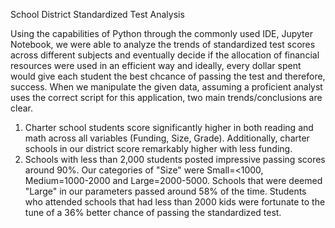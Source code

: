 School District Standardized Test Analysis 


Using the capabilities of Python through the commonly used IDE, Jupyter Notebook, we were able to analyze the trends of standardized test scores across different subjects and eventually decide if the allocation of financial resources were used in an efficient way and ideally, every dollar spent would give each student the best chcance of passing the test and therefore, success. 
When we manipulate the given data, assuming a proficient analyst uses the correct script for this application, two main trends/conclusions are clear. 
1. Charter school students score significantly higher in both reading and math across all variables (Funding, Size, Grade). Additionally, charter schools in our district score remarkably higher with less funding.
2. Schools with less than 2,000 students posted impressive passing scores around 90%. Our categories of "Size" were Small=<1000, Medium=1000-2000 and Large=2000-5000. Schools that were deemed "Large" in our parameters passed around 58% of the time. Students who attended schools that had less than 2000 kids were fortunate to the tune of a 36% better chance of passing the standardized test. 
